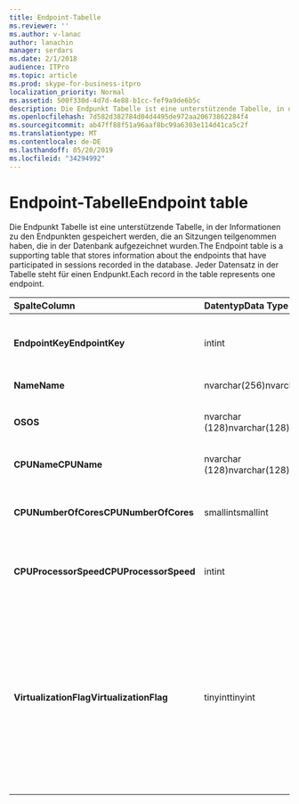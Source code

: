 ```yaml
---
title: Endpoint-Tabelle
ms.reviewer: ''
ms.author: v-lanac
author: lanachin
manager: serdars
ms.date: 2/1/2018
audience: ITPro
ms.topic: article
ms.prod: skype-for-business-itpro
localization_priority: Normal
ms.assetid: 500f330d-4d7d-4e88-b1cc-fef9a9de6b5c
description: Die Endpunkt Tabelle ist eine unterstützende Tabelle, in der Informationen zu den Endpunkten gespeichert werden, die an Sitzungen teilgenommen haben, die in der Datenbank aufgezeichnet wurden. Jeder Datensatz in der Tabelle steht für einen Endpunkt.
ms.openlocfilehash: 7d582d382784d04d4495de972aa20673862284f4
ms.sourcegitcommit: ab47ff88f51a96aaf8bc99a6303e114d41ca5c2f
ms.translationtype: MT
ms.contentlocale: de-DE
ms.lasthandoff: 05/20/2019
ms.locfileid: "34294992"
---
```

# <a name="endpoint-table"></a><span data-ttu-id="df056-104">Endpoint-Tabelle</span><span class="sxs-lookup"><span data-stu-id="df056-104">Endpoint table</span></span>
 
<span data-ttu-id="df056-105">Die Endpunkt Tabelle ist eine unterstützende Tabelle, in der Informationen zu den Endpunkten gespeichert werden, die an Sitzungen teilgenommen haben, die in der Datenbank aufgezeichnet wurden.</span><span class="sxs-lookup"><span data-stu-id="df056-105">The Endpoint table is a supporting table that stores information about the endpoints that have participated in sessions recorded in the database.</span></span> <span data-ttu-id="df056-106">Jeder Datensatz in der Tabelle steht für einen Endpunkt.</span><span class="sxs-lookup"><span data-stu-id="df056-106">Each record in the table represents one endpoint.</span></span>
  
|<span data-ttu-id="df056-107">**Spalte**</span><span class="sxs-lookup"><span data-stu-id="df056-107">**Column**</span></span>|<span data-ttu-id="df056-108">**Datentyp**</span><span class="sxs-lookup"><span data-stu-id="df056-108">**Data Type**</span></span>|<span data-ttu-id="df056-109">**Schlüssel/Index**</span><span class="sxs-lookup"><span data-stu-id="df056-109">**Key/Index**</span></span>|<span data-ttu-id="df056-110">**Details**</span><span class="sxs-lookup"><span data-stu-id="df056-110">**Details**</span></span>|
|:-----|:-----|:-----|:-----|
|<span data-ttu-id="df056-111">**EndpointKey**</span><span class="sxs-lookup"><span data-stu-id="df056-111">**EndpointKey**</span></span> <br/> |<span data-ttu-id="df056-112">int</span><span class="sxs-lookup"><span data-stu-id="df056-112">int</span></span>  <br/> |<span data-ttu-id="df056-113">Primary</span><span class="sxs-lookup"><span data-stu-id="df056-113">Primary</span></span>  <br/> |<span data-ttu-id="df056-114">Eindeutige Zahl, die diesen Endpunkt kennzeichnet.</span><span class="sxs-lookup"><span data-stu-id="df056-114">Unique number identifying this endpoint.</span></span>  <br/> |
|<span data-ttu-id="df056-115">**Name**</span><span class="sxs-lookup"><span data-stu-id="df056-115">**Name**</span></span> <br/> |<span data-ttu-id="df056-116">nvarchar(256)</span><span class="sxs-lookup"><span data-stu-id="df056-116">nvarchar(256)</span></span>  <br/> |<span data-ttu-id="df056-117">Eindeutigen</span><span class="sxs-lookup"><span data-stu-id="df056-117">Unique</span></span>  <br/> |<span data-ttu-id="df056-118">Endpunktname</span><span class="sxs-lookup"><span data-stu-id="df056-118">Endpoint name.</span></span>  <br/> |
|<span data-ttu-id="df056-119">**OS**</span><span class="sxs-lookup"><span data-stu-id="df056-119">**OS**</span></span> <br/> |<span data-ttu-id="df056-120">nvarchar (128)</span><span class="sxs-lookup"><span data-stu-id="df056-120">nvarchar(128)</span></span>  <br/> | <br/> |<span data-ttu-id="df056-121">Betriebssystem (OS) des Endpunkts.</span><span class="sxs-lookup"><span data-stu-id="df056-121">Operating system (OS) of the endpoint.</span></span>  <br/> |
|<span data-ttu-id="df056-122">**CPUName**</span><span class="sxs-lookup"><span data-stu-id="df056-122">**CPUName**</span></span> <br/> |<span data-ttu-id="df056-123">nvarchar (128)</span><span class="sxs-lookup"><span data-stu-id="df056-123">nvarchar(128)</span></span>  <br/> ||<span data-ttu-id="df056-124">Der CPU-Name des Endpunkts.</span><span class="sxs-lookup"><span data-stu-id="df056-124">CPU name of the endpoint.</span></span>  <br/> |
|<span data-ttu-id="df056-125">**CPUNumberOfCores**</span><span class="sxs-lookup"><span data-stu-id="df056-125">**CPUNumberOfCores**</span></span> <br/> |<span data-ttu-id="df056-126">smallint</span><span class="sxs-lookup"><span data-stu-id="df056-126">smallint</span></span>  <br/> ||<span data-ttu-id="df056-127">Die Anzahl von CPU-Kernen des Endpunkts.</span><span class="sxs-lookup"><span data-stu-id="df056-127">Number of CPU cores of the endpoint.</span></span>  <br/> |
|<span data-ttu-id="df056-128">**CPUProcessorSpeed**</span><span class="sxs-lookup"><span data-stu-id="df056-128">**CPUProcessorSpeed**</span></span> <br/> |<span data-ttu-id="df056-129">int</span><span class="sxs-lookup"><span data-stu-id="df056-129">int</span></span>  <br/> ||<span data-ttu-id="df056-130">CPU-Prozessorgeschwindigkeit des Endpunkts.</span><span class="sxs-lookup"><span data-stu-id="df056-130">CPU processor speed of the endpoint.</span></span>  <br/> |
|<span data-ttu-id="df056-131">**VirtualizationFlag**</span><span class="sxs-lookup"><span data-stu-id="df056-131">**VirtualizationFlag**</span></span> <br/> |<span data-ttu-id="df056-132">tinyint</span><span class="sxs-lookup"><span data-stu-id="df056-132">tinyint</span></span>  <br/> || <span data-ttu-id="df056-133">Bit-Flag, das angibt, ob das System in einer virtualisierten Umgebung ausgeführt wird:</span><span class="sxs-lookup"><span data-stu-id="df056-133">Bit flag that indicates if the system is running in a virtualized environment:</span></span> <br/>  <span data-ttu-id="df056-134">0x0000-None</span><span class="sxs-lookup"><span data-stu-id="df056-134">0x0000 - None</span></span> <br/>  <span data-ttu-id="df056-135">0x0001-HyperV</span><span class="sxs-lookup"><span data-stu-id="df056-135">0x0001 - HyperV</span></span> <br/>  <span data-ttu-id="df056-136">0x0002-VMware</span><span class="sxs-lookup"><span data-stu-id="df056-136">0x0002 - VMWare</span></span> <br/>  <span data-ttu-id="df056-137">0x0004 – virtueller PC</span><span class="sxs-lookup"><span data-stu-id="df056-137">0x0004 - Virtual PC</span></span> <br/>  <span data-ttu-id="df056-138">0x0008-xen-PC</span><span class="sxs-lookup"><span data-stu-id="df056-138">0x0008 - Xen PC</span></span> <br/> |
   

